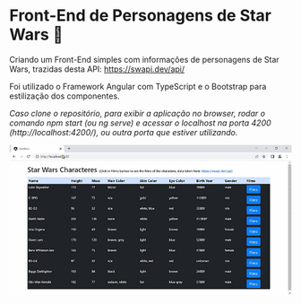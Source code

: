 # Front-End de Personagens de Star Wars :milky_way:

Criando um Front-End simples com informações de personagens de Star Wars, trazidas desta API: https://swapi.dev/api/

Foi utilizado o Framework Angular com TypeScript e o Bootstrap para estilização dos componentes.

<i>Caso clone o repositório, para exibir a aplicação no browser, rodar o comando npm start (ou ng serve) e acessar o localhost na porta 4200 (http://localhost:4200/), ou outra porta que estiver utilizando.</i>

<img src="https://github.com/AlanZF/frontend-star-wars-angular/blob/main/star-wars/src/assets/video.gif">





